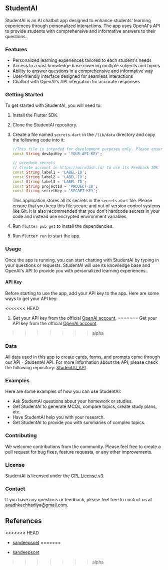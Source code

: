 ## StudentAI

StudentAI is an AI chatbot app designed to enhance students' learning experiences through personalized interactions. The app uses OpenAI's API to provide students with comprehensive and informative answers to their questions.

### Features

-   Personalized learning experiences tailored to each student's needs
-   Access to a vast knowledge base covering multiple subjects and topics
-   Ability to answer questions in a comprehensive and informative way
-   User-friendly interface designed for seamless interactions
-   Chatbot with OpenAI's API integration for accurate responses

### Getting Started

To get started with StudentAI, you will need to:

1. Install the Flutter SDK.
2. Clone the StudentAI repository.
3. Create a file named `secrets.dart` in the `/lib/data` directory and copy the following code into it:

    ```dart
    //This file is intended for development purposes only. Please ensure that you add it to the .gitignore file before pushing your source code anywhere.
    const String devApiKey = 'YOUR-API-KEY';

    // wiredash secrets
    // Create account in https://wiredash.io/ to use its Feedback SDK
    const String label1 = 'LABEL-ID';
    const String label2 = 'LABEL-ID';
    const String label3 = 'LABEL-ID';
    const String projectId = 'PROJECT-ID';
    const String secretKey = 'SECRET-KEY';
    ```

    This application stores all its secrets in the `secrets.dart` file. Please ensure that you keep this file secure and out of version control systems like Git. It is also recommended that you don't hardcode secrets in your code and instead use encrypted environment variables.

4. Run `flutter pub get` to install the dependencies.
5. Run `flutter run` to start the app.

### Usage

Once the app is running, you can start chatting with StudentAI by typing in your questions or requests. StudentAI will use its knowledge base and OpenAI's API to provide you with personalized learning experiences.

#### API Key

Before starting to use the app, add your API key to the app. Here are some ways to get your API key:

<<<<<<< HEAD
1. Get your API key from the official [OpenAI account](https://beta.openai.com/account/api-keys).
=======
Get your API key from the official [OpenAI account](https://beta.openai.com/account/api-keys).
>>>>>>> alpha

### Data

All data used in this app to create cards, forms, and prompts come through our API - StudentAI
API. For more information about the API, please check the following repository: [StudentAI_API](https://github.com/Avadhkumar-geek/StudentAI_API).

### Examples

Here are some examples of how you can use StudentAI:

-   Ask StudentAI questions about your homework or studies.
-   Get StudentAI to generate MCQs, compare topics, create study plans, etc.
-   Have StudentAI help you with your research.
-   Get StudentAI to provide you with summaries of complex topics.

### Contributing

We welcome contributions from the community. Please feel free to create a pull request for bug fixes, feature requests, or any other improvements.

### License

StudentAI is licensed under the [GPL License v3](LICENSE).

### Contact

If you have any questions or feedback, please feel free to contact us at <avadhkachhadiya@gmail.com>.

## References

<<<<<<< HEAD
* [sandeepscet](https://github.com/sandeepscet/prompt-apps)
=======
-   [sandeepscet](https://github.com/sandeepscet/prompt-apps)
>>>>>>> alpha
